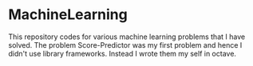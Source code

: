 # MachineLearning

This repository codes for various machine learning problems that I have solved.
The problem Score-Predictor was my first problem and hence I didn't use library frameworks. Instead I wrote them my self in octave.
